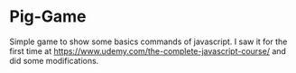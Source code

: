 # Pig-Game
Simple game to show some basics commands of javascript. I saw it for the first time at https://www.udemy.com/the-complete-javascript-course/ and did some modifications.
